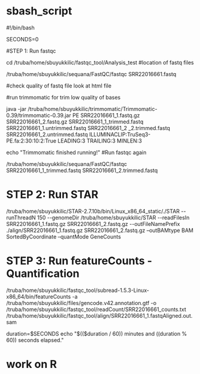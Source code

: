 # sbash_script

#!/bin/bash

SECONDS=0  

#STEP 1: Run fastqc

cd /truba/home/sbuyukkilic/fastqc_tool/Analysis_test  #location of fastq files

/truba/home/sbuyukkilic/sequana/FastQC/fastqc SRR22016661.fastq

#check quality of fastq file look at html file

#run trimmomatic for trim low quality of bases

java -jar /truba/home/sbuyukkilic/trimmomatic/Trimmomatic-0.39/trimmomatic-0.39.jar PE SRR22016661_1.fastq.gz SRR22016661_2.fastq.gz SRR22016661_1_trimmed.fastq SRR22016661_1.untrimmed.fastq SRR22016661_2
_2.trimmed.fastq SRR22016661_2.untrimmed.fastq ILLUMINACLIP:TruSeq3-PE.fa:2:30:10:2:True LEADING:3 TRAILING:3 MINLEN:3

echo "Trimmomatic finished running!"
#Run fastqc again

/truba/home/sbuyukkilic/sequana/FastQC/fastqc SRR22016661_1_trimmed.fastq SRR22016661_2.trimmed.fastq

# STEP 2: Run STAR

/truba/home/sbuyukkilic/STAR-2.7.10b/bin/Linux_x86_64_static/./STAR --runThreadN 150 --genomeDir /truba/home/sbuyukkilic/STAR --readFilesIn SRR22016661_1.fastq.gz SRR22016661_2.fastq.gz --outFileNamePrefix ./align/SRR22016661_1.fastq.gz SRR22016661_2.fastq.gz –outBAMtype BAM SortedByCoordinate –quantMode GeneCounts

# STEP 3: Run featureCounts - Quantification

/truba/home/sbuyukkilic/fastqc_tool/subread-1.5.3-Linux-x86_64/bin/featureCounts -a /truba/home/sbuyukkilic/files/gencode.v42.annotation.gtf -o /truba/home/sbuyukkilic/fastqc_tool/readCount/SRR22016661_counts.txt /truba/home/sbuyukkilic/fastqc_tool/align/SRR22016661_1.fastqAligned.out.sam


duration=$SECONDS
echo "$(($duration / 60)) minutes and $(($duration % 60)) seconds elapsed."
# work on R 
